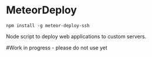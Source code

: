 MeteorDeploy
============

```npm install -g meteor-deploy-ssh```

Node script to deploy web applications to custom servers.

#Work in progress - please do not use yet